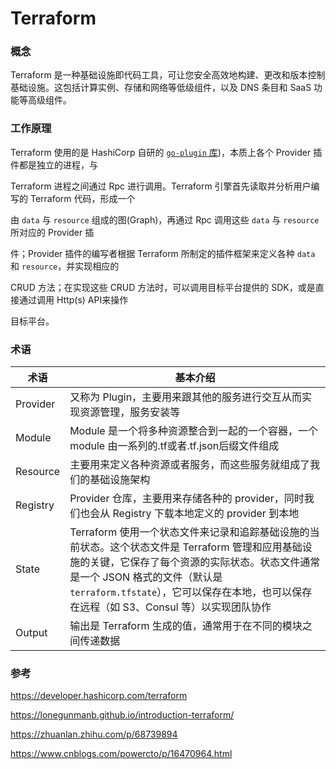 # Terraform

### 概念

Terraform 是一种基础设施即代码工具，可让您安全高效地构建、更改和版本控制基础设施。这包括计算实例、存储和网络等低级组件，以及 DNS 条目和 SaaS 功能等高级组件。

### 工作原理

Terraform 使用的是 HashiCorp 自研的 [`go-plugin` 库](https://github.com/hashicorp/go-plugin))，本质上各个 Provider 插件都是独立的进程，与 

Terraform 进程之间通过 Rpc 进行调用。Terraform 引擎首先读取并分析用户编写的 Terraform 代码，形成一个

由 `data` 与 `resource` 组成的图(Graph)，再通过 Rpc 调用这些 `data` 与 `resource` 所对应的 Provider 插

件；Provider 插件的编写者根据 Terraform 所制定的插件框架来定义各种 `data` 和 `resource`，并实现相应的 

CRUD 方法；在实现这些 CRUD 方法时，可以调用目标平台提供的 SDK，或是直接通过调用 Http(s) API来操作

目标平台。

### 术语

| 术语     | 基本介绍                                                     |
| -------- | ------------------------------------------------------------ |
| Provider | 又称为 Plugin，主要用来跟其他的服务进行交互从而实现资源管理，服务安装等 |
| Module   | Module 是一个将多种资源整合到一起的一个容器，一个 module 由一系列的.tf或者.tf.json后缀文件组成 |
| Resource | 主要用来定义各种资源或者服务，而这些服务就组成了我们的基础设施架构 |
| Registry | Provider 仓库，主要用来存储各种的 provider，同时我们也会从 Registry 下载本地定义的 provider 到本地 |
| State    | Terraform 使用一个状态文件来记录和追踪基础设施的当前状态。这个状态文件是 Terraform 管理和应用基础设施的关键，它保存了每个资源的实际状态。状态文件通常是一个 JSON 格式的文件（默认是 `terraform.tfstate`），它可以保存在本地，也可以保存在远程（如 S3、Consul 等）以实现团队协作 |
| Output   | 输出是 Terraform 生成的值，通常用于在不同的模块之间传递数据  |





### 参考

https://developer.hashicorp.com/terraform

https://lonegunmanb.github.io/introduction-terraform/

https://zhuanlan.zhihu.com/p/68739894

https://www.cnblogs.com/powercto/p/16470964.html